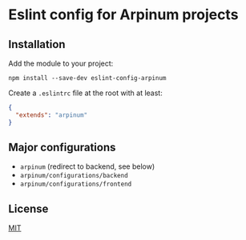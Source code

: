 # Eslint config for Arpinum projects

## Installation

Add the module to your project:

    npm install --save-dev eslint-config-arpinum

Create a `.eslintrc` file at the root with at least:

```json
{
  "extends": "arpinum"
}
```

## Major configurations

* `arpinum` (redirect to backend, see below)
* `arpinum/configurations/backend`
* `arpinum/configurations/frontend`

## License

[MIT](LICENSE)
